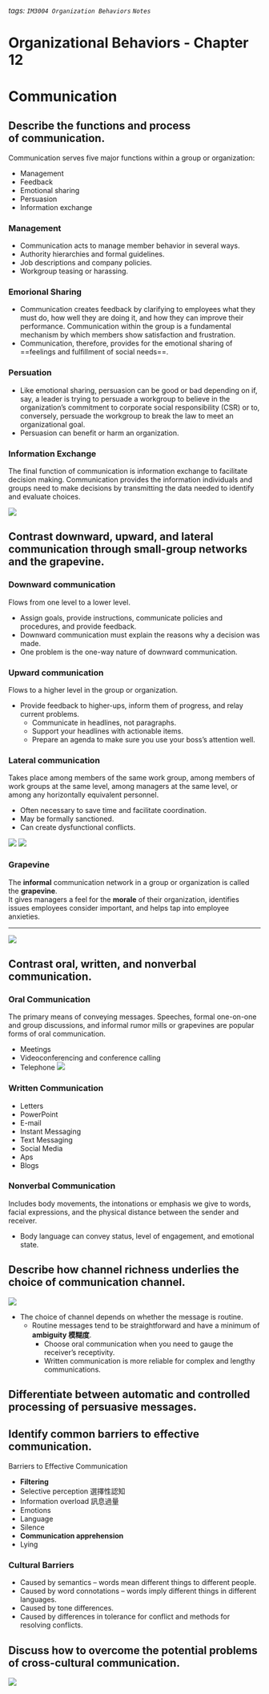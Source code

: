###### tags: `IM3004 Organization Behaviors` `Notes`
# Organizational Behaviors - Chapter 12
# Communication
## Describe the functions and process of communication.
Communication serves five major functions within a group or organization:
* Management
* Feedback
* Emotional sharing
* Persuasion
* Information exchange

### Management
* Communication acts to manage member behavior in several ways.
* Authority hierarchies and formal guidelines.
* Job descriptions and company policies.
* Workgroup teasing or harassing.

### Emorional Sharing
* Communication creates feedback by clarifying to employees what they must do, how well they are doing it, and how they can improve their performance. Communication within the group is a fundamental mechanism by which members show satisfaction and frustration. 
* Communication, therefore, provides for the emotional sharing of ==feelings and fulfillment of social needs==.


### Persuation
* Like emotional sharing, persuasion can be good or bad depending on if, say, a leader is trying to persuade a workgroup to believe in the organization’s commitment to corporate social responsibility (CSR) or to, conversely, persuade the workgroup to break the law to meet an organizational goal.
* Persuasion can benefit or harm an organization.


### Information Exchange 
The final function of communication is information exchange to facilitate decision making.
Communication provides the information individuals and groups need to make decisions by transmitting the data needed to identify and evaluate choices.

![](https://i.imgur.com/Ef9aZb1.png)


## Contrast downward, upward, and lateral communication through small-group networks and the grapevine.
### Downward communication 
Flows from one level to a lower level.
* Assign goals, provide instructions, communicate policies and procedures, and provide feedback.
* Downward communication must explain the reasons why a decision was made.
* One problem is the one-way nature of downward communication.

### Upward communication
Flows to a higher level in the group or organization.
* Provide feedback to higher-ups, inform them of progress, and relay current problems.
    * Communicate in headlines, not paragraphs.
    * Support your headlines with actionable items.
    * Prepare an agenda to make sure you use your boss’s attention well.

### Lateral communication
Takes place among members of the same work group, among members of work groups at the same level, among managers at the same level, or among any horizontally equivalent personnel.
* Often necessary to save time and facilitate coordination.
* May be formally sanctioned.
* Can create dysfunctional conflicts.

![](https://i.imgur.com/8olXhnb.png)
![](https://i.imgur.com/vCgXNCz.png)

### Grapevine
The **informal** communication network in a group or organization is called the **grapevine**.  
It gives managers a feel for the **morale** of their organization, identifies issues employees consider important, and helps tap into employee anxieties.

***
![](https://i.imgur.com/dEoz9s5.png)


## Contrast oral, written, and nonverbal communication.
### Oral Communication
The primary means of conveying messages. Speeches, formal one-on-one and group discussions, and informal rumor mills or grapevines are popular forms of oral communication.
* Meetings
* Videoconferencing and conference calling
* Telephone
![](https://i.imgur.com/kaO5VSG.png)

### Written Communication
* Letters
* PowerPoint
* E-mail
* Instant Messaging
* Text Messaging
* Social Media
* Aps
* Blogs

### Nonverbal Communication
Includes body movements, the intonations or emphasis we give to words, facial expressions, and the physical distance between the sender and receiver.
* Body language can convey status, level of engagement, and emotional state.


## Describe how channel richness underlies the choice of communication channel.
![](https://i.imgur.com/8e6oZEs.png)
* The choice of channel depends on whether the message is routine.
    * Routine messages tend to be straightforward and have a minimum of **ambiguity 模糊度**.
        * Choose oral communication when you need to gauge the receiver’s receptivity.
        * Written communication is more reliable for complex and lengthy communications.


## Differentiate between automatic and controlled processing of persuasive messages.


## Identify common barriers to effective communication.
Barriers to Effective Communication
* **Filtering**
* Selective perception 選擇性認知
* Information overload 訊息過量
* Emotions
* Language
* Silence
* **Communication apprehension**
* Lying

### Cultural Barriers
* Caused by semantics – words mean different things to different people.
* Caused by word connotations – words imply different things in different languages.
* Caused by tone differences.
* Caused by differences in tolerance for conflict and methods for resolving conflicts.


## Discuss how to overcome the potential problems of cross-cultural communication.
![](https://i.imgur.com/3eIKPoo.png)

